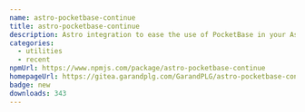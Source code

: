 ```yaml
---
name: astro-pocketbase-continue
title: astro-pocketbase-continue
description: Astro integration to ease the use of PocketBase in your Astro projects
categories:
  - utilities
  - recent
npmUrl: https://www.npmjs.com/package/astro-pocketbase-continue
homepageUrl: https://gitea.garandplg.com/GarandPLG/astro-pocketbase-continue
badge: new
downloads: 343
---
```

